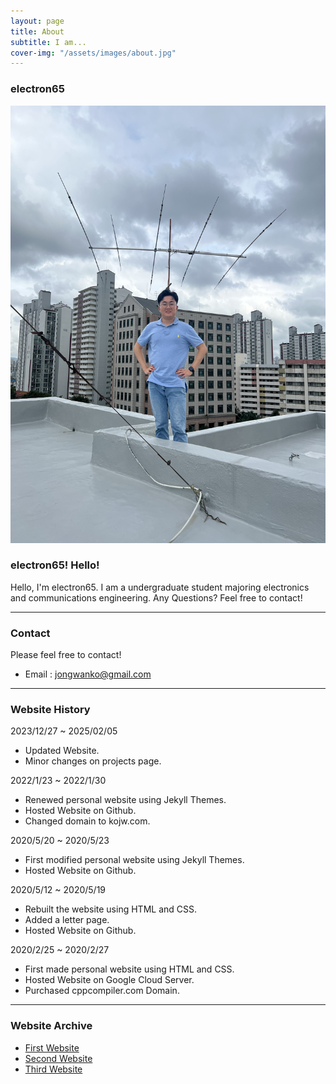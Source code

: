 ```yaml
---
layout: page
title: About
subtitle: I am...
cover-img: "/assets/images/about.jpg"
---
```


### electron65

<img src="/assets/other_image/kojw.jpg" alt="kojw! Hello!" height="700">

### electron65! Hello!

Hello, I'm electron65. I am a undergraduate student majoring electronics and communications engineering. 
Any Questions?
Feel free to contact!

---
### Contact
Please feel free to contact!
* Email : jongwanko@gmail.com

---
### Website History
2023/12/27 ~ 2025/02/05
* Updated Website.
* Minor changes on projects page.

2022/1/23 ~ 2022/1/30
* Renewed personal website using Jekyll Themes.
* Hosted Website on Github.
* Changed domain to kojw.com.

2020/5/20 ~ 2020/5/23
* First modified personal website using Jekyll Themes.
* Hosted Website on Github.

2020/5/12 ~ 2020/5/19
* Rebuilt the website using HTML and CSS.
* Added a letter page.
* Hosted Website on Github.

2020/2/25 ~ 2020/2/27
* First made personal website using HTML and CSS.
* Hosted Website on Google Cloud Server.
* Purchased cppcompiler.com Domain.
  
---
### Website Archive
* [First Website](https://electron65.github.io/cppcompiler-first-website/)
* [Second Website](https://electron65.github.io/cppcompiler-second-website/)
* [Third Website](https://electron65.github.io/cppcompiler-third/)
